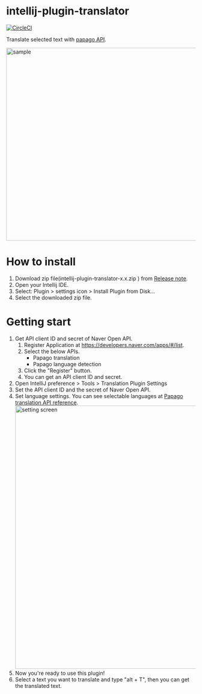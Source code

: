 # intellij-plugin-translator
[![CircleCI](https://circleci.com/gh/ezura/intellij-plugin-translator.svg?style=svg)](https://app.circleci.com/pipelines/github/ezura/intellij-plugin-translator)

Translate selected text with [papago API](https://developers.naver.com/docs/papago/papago-detectlangs-overview.md).

<img width="513" alt="sample" src="https://user-images.githubusercontent.com/2020337/126896587-6f06404d-9372-4001-8f78-fdc5a6e69a83.png">

# How to install
1. Download zip file(intellij-plugin-translator-x.x.zip
) from [Release note](https://github.com/ezura/intellij-plugin-translator/releases).
1. Open your Intellij IDE.
1. Select: Plugin > settings icon > Install Plugin from Disk...
1. Select the downloaded zip file.

# Getting start
1. Get API client ID and secret of Naver Open API.
    1. Register Application at https://developers.naver.com/apps/#/list.
    1. Select the below APIs.
        * Papago translation
        * Papago language detection
    1. Click the "Register" button.
    1. You can get an API client ID and secret.
1. Open IntelliJ preference > Tools > Translation Plugin Settings
1. Set the API client ID and the secret of Naver Open API.
1. Set language settings. You can see selectable languages at [Papago translation API reference](https://developers.naver.com/docs/papago/papago-nmt-api-reference.md).
   </br><img width="700" alt="setting screen" src="https://user-images.githubusercontent.com/2020337/127078602-515cd04b-1165-452d-a971-3a18dd04e217.png">
1. Now you're ready to use this plugin!
1. Select a text you want to translate and type "alt + T", then you can get the translated text.
